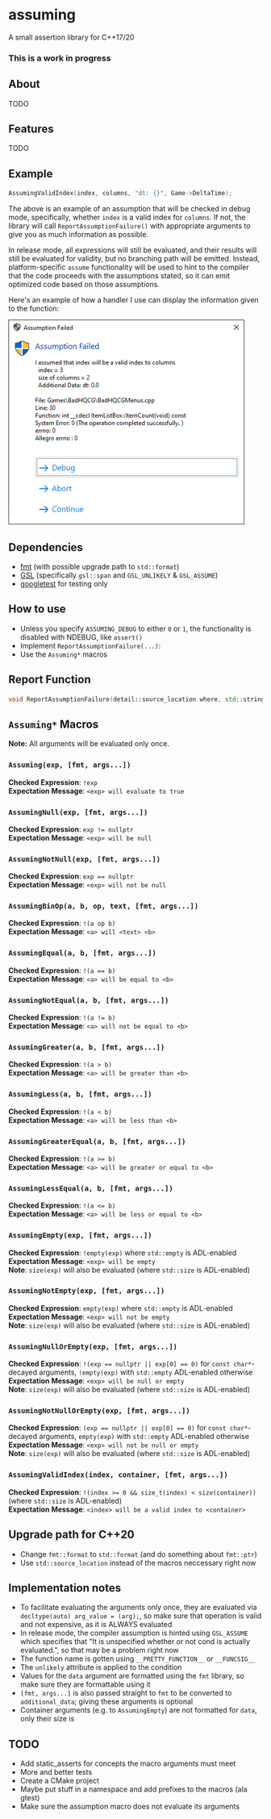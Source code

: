 # assuming
A small assertion library for C++17/20

### This is a work in progress

## About

TODO

## Features

TODO

## Example

```c++
AssumingValidIndex(index, columns, "dt: {}", Game->DeltaTime);
```

The above is an example of an assumption that will be checked in debug mode, specifically, whether `index` is a valid index for `columns`.
If not, the library will call `ReportAssumptionFailure()` with appropriate arguments to give you as much information as possible.

In release mode, all expressions will still be evaluated, and their results will still be evaluated for validity, but no branching path will
be emitted. Instead, platform-specific `assume` functionality will be used to hint to the compiler that the code proceeds with the assumptions stated,
so it can emit optimized code based on those assumptions.

Here's an example of how a handler I use can display the information given to the function:

![Assuming Example Handler](https://raw.githubusercontent.com/ghassanpl/assuming/master/doc/msgbox.png)

## Dependencies

* [fmt](https://github.com/fmtlib/fmt) (with possible upgrade path to `std::format`)
* [GSL](https://github.com/microsoft/GSL) (specifically `gsl::span` and `GSL_UNLIKELY` & `GSL_ASSUME`)
* [googletest](https://github.com/google/googletest) for testing only

## How to use

* Unless you specify `ASSUMING_DEBUG` to either `0` or `1`, the functionality is disabled with NDEBUG, like `assert()`
* Implement `ReportAssumptionFailure(...)`:
* Use the `Assuming*` macros

## Report Function

```c++
void ReportAssumptionFailure(detail::source_location where, std::string_view expectation, std::initializer_list<std::pair<std::string_view, std::string>> values, std::string data);
```

## `Assuming*` Macros

**Note:** All arguments will be evaluated only once.

### `Assuming(exp, [fmt, args...])`
**Checked Expression**: `!exp`  
**Expectation Message**: `<exp> will evaluate to true`

### `AssumingNull(exp, [fmt, args...])`
**Checked Expression**: `exp != nullptr`  
**Expectation Message**: `<exp> will be null`

### `AssumingNotNull(exp, [fmt, args...])`
**Checked Expression**: `exp == nullptr`  
**Expectation Message**: `<exp> will not be null`

### `AssumingBinOp(a, b, op, text, [fmt, args...])`
**Checked Expression**: `!(a op b)`  
**Expectation Message**: `<a> will <text> <b>`

### `AssumingEqual(a, b, [fmt, args...])`
**Checked Expression**: `!(a == b)`  
**Expectation Message**: `<a> will be equal to <b>`

### `AssumingNotEqual(a, b, [fmt, args...])`
**Checked Expression**: `!(a != b)`  
**Expectation Message**: `<a> will not be equal to <b>`

### `AssumingGreater(a, b, [fmt, args...])`
**Checked Expression**: `!(a > b)`  
**Expectation Message**: `<a> will be greater than <b>`

### `AssumingLess(a, b, [fmt, args...])`
**Checked Expression**: `!(a < b)`  
**Expectation Message**: `<a> will be less than <b>`

### `AssumingGreaterEqual(a, b, [fmt, args...])`
**Checked Expression**: `!(a >= b)`  
**Expectation Message**: `<a> will be greater or equal to <b>`

### `AssumingLessEqual(a, b, [fmt, args...])`
**Checked Expression**: `!(a <= b)`  
**Expectation Message**: `<a> will be less or equal to <b>`

### `AssumingEmpty(exp, [fmt, args...])`
**Checked Expression**: `!empty(exp)` where `std::empty` is ADL-enabled  
**Expectation Message**: `<exp> will be empty`  
**Note**: `size(exp)` will also be evaluated (where `std::size` is ADL-enabled)

### `AssumingNotEmpty(exp, [fmt, args...])`
**Checked Expression**: `empty(exp)` where `std::empty` is ADL-enabled  
**Expectation Message**: `<exp> will not be empty`  
**Note**: `size(exp)` will also be evaluated (where `std::size` is ADL-enabled)

### `AssumingNullOrEmpty(exp, [fmt, args...])`
**Checked Expression**: `!(exp == nullptr || exp[0] == 0)` for `const char*`-decayed arguments, `!empty(exp)` with `std::empty` ADL-enabled otherwise  
**Expectation Message**: `<exp> will be null or empty`  
**Note**: `size(exp)` will also be evaluated (where `std::size` is ADL-enabled)

### `AssumingNotNullOrEmpty(exp, [fmt, args...])`
**Checked Expression**: `(exp == nullptr || exp[0] == 0)` for `const char*`-decayed arguments, `empty(exp)` with `std::empty` ADL-enabled otherwise  
**Expectation Message**: `<exp> will not be null or empty`  
**Note**: `size(exp)` will also be evaluated (where `std::size` is ADL-enabled)

### `AssumingValidIndex(index, container, [fmt, args...])`
**Checked Expression**: `!(index >= 0 && size_t(index) < size(container))` (where `std::size` is ADL-enabled)  
**Expectation Message**: `<index> will be a valid index to <container>`

## Upgrade path for C++20

* Change `fmt::format` to `std::format` (and do something about `fmt::ptr`)
* Use `std::source_location` instead of the macros neccessary right now

## Implementation notes

* To facilitate evaluating the arguments only once, they are evaluated via `decltype(auto) arg_value = (arg);`, so make sure that operation is valid and not expensive, as it is ALWAYS evaluated
* In release mode, the compiler assumption is hinted using `GSL_ASSUME` which specifies that "It is unspecified whether or not cond is actually evaluated.", so that may be a problem right now
* The function name is gotten using `__PRETTY_FUNCTION__` or `__FUNCSIG__`
* The `unlikely` attribute is applied to the condition
* Values for the `data` argument are formatted using the `fmt` library, so make sure they are formattable using it
* `[fmt, args...]` is also passed straight to `fmt` to be converted to `additional_data`; giving these arguments is optional
* Container arguments (e.g. to `AssumingEmpty`) are not formatted for `data`, only their size is

## TODO

* Add static_asserts for concepts the macro arguments must meet
* More and better tests
* Create a CMake project
* Maybe	put stuff in a namespace and add prefixes to the macros (ala gtest)
* Make sure the assumption macro does not evaluate its arguments
